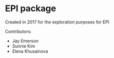 # EPI package
Created in 2017 for the exploration purposes for EPI

Contributors:
- Jay Emerson
- Sunnie Kim
- Elena Khusainova
